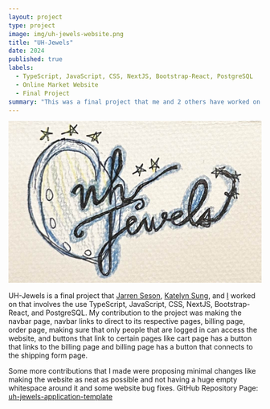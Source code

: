 ```yaml
---
layout: project
type: project
image: img/uh-jewels-website.png
title: "UH-Jewels"
date: 2024
published: true
labels:
  - TypeScript, JavaScript, CSS, NextJS, Bootstrap-React, PostgreSQL
  - Online Market Website
  - Final Project
summary: "This was a final project that me and 2 others have worked on. It is essentially an online store where others can buy our products from."
---
```


<img src="/img/uh-jewels-logo.jpg">

UH-Jewels is a final project that [Jarren Seson](https://github.com/jarrenseson), [Katelyn Sung](https://github.com/katelynsung), and [I](https://github.com/waltz-axl-c-tuzon) worked on that involves the use TypeScript, JavaScript, CSS, NextJS, Bootstrap-React, and PostgreSQL. My contribution to the project was making the navbar page, navbar links to direct to its respective pages, billing page, order page, making sure that only people that are logged in can access the website, and buttons that link to certain pages like cart page has a button that links to the billing page and billing page has a button that connects to the shipping form page.

Some more contributions that I made were proposing minimal changes like making the website as neat as possible and not having a huge empty whitespace around it and some website bug fixes.
GitHub Repository Page: [uh-jewels-application-template](https://uh-jewels.github.io/)
